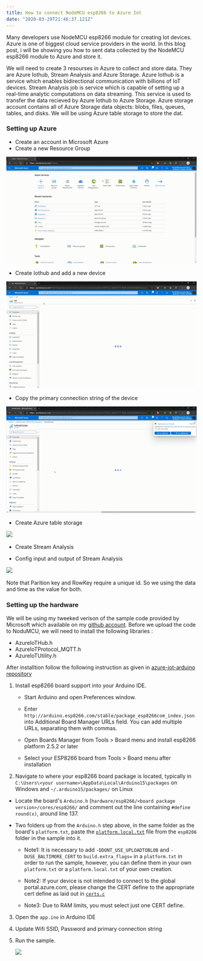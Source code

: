 ```yaml
---
title: How to connect NodeMCU esp8266 to Azure Iot
date: "2020-03-29T21:46:37.121Z"
---
```


Many developers use NodeMCU esp8266 module for creating Iot devices. Azure is one of biggest cloud service providers in the world. In this blog post, i will be showing you how to sent data collected by the NodeMCU esp8266 module to Azure and store it.

We will need to create 3 resourses in Azure to collect and store data. They are Azure Iothub, Stream Analysis and Azure Storage. Azure Iothub is a service which enables bidirectional communication with billions of IoT devices. Stream Analysis job is service which is capable of setting up a real-time analytic computations on data streaming. This service is used to transfer the data recieved by Azure Iothub to Azure Storage. Azure storage account contains all of Azure Storage data objects: blobs, files, queues, tables, and disks. We will be using Azure table storage to store the dat.


### Setting up Azure 



* Create an account in Microsoft Azure
* Create a new Resource Group  

![](./gif/1.gif)


* Create Iothub and add a new device

![](./gif/2.gif)

* Copy the primary connection string of the device

![](./gif/3.gif)

* Create Azure table storage

![](./gif/node3.gif)

* Create Stream Analysis

* Config input and output of Stream Analysis

![](./gif/node4.gif)

Note that Parition key and RowKey require a unique id. So we using the data and time as the value for both.

### Setting up the hardware

We will be using my tweeked verison of the sample code provided by Microsoft which available on my [github account](https://github.com/ForgottenTale/Azure-esp8266). Before we upload the code to NoduMCU, we will need to install the following libraries :

* AzureIoTHub.h
* AzureIoTProtocol_MQTT.h
* AzureIoTUtility.h

 After installtion follow the following instruction as given in [azure-iot-arduino repository](https://github.com/Azure/azure-iot-arduino)
 
 1. Install esp8266 board support into your Arduino IDE.

    - Start Arduino and open Preferences window.

    - Enter `http://arduino.esp8266.com/stable/package_esp8266com_index.json` into Additional Board Manager URLs field. You can add multiple URLs, separating them with commas.

    - Open Boards Manager from Tools > Board menu and install esp8266 platform 2.5.2 or later

    - Select your ESP8266 board from Tools > Board menu after installation

2. Navigate to where your esp8266 board package is located, typically in `C:\Users\<your username>\AppData\Local\Arduino15\packages` on Windows and `~/.arduino15/packages/` on Linux
	
- Locate the board's `Arduino.h` (`hardware/esp8266/<board package version>/cores/esp8266/` and comment out the line containing `#define round(x)`, around line 137.

- Two folders up from the `Arduino.h` step above, in the same folder as the board's `platform.txt`, paste the [`platform.local.txt`](https://github.com/Azure/azure-iot-arduino/blob/master/examples/iothub_ll_telemetry_sample/esp8266/platform.local.txt) file from the `esp8266` folder in the sample into it.

	- Note1: It is necessary to add `-DDONT_USE_UPLOADTOBLOB` and `-DUSE_BALTIMORE_CERT` to `build.extra_flags=` in a `platform.txt` in order to run the sample, however, you can define them in your own `platform.txt` or a `platform.local.txt` of your own creation. 
	
	- Note2: If your device is not intended to connect to the global portal.azure.com, please change the CERT define to the appropriate cert define as laid out in [`certs.c`](https://github.com/Azure/azure-iot-sdk-c/blob/master/certs/certs.c)
	
	- Note3: Due to RAM limits, you must select just one CERT define.

3. Open the `app.ino` in Arduino IDE 

4. Update Wifi SSID, Password and primary connection string 

5. Run the sample.
	
   ![](./gif/node2_1.gif) 